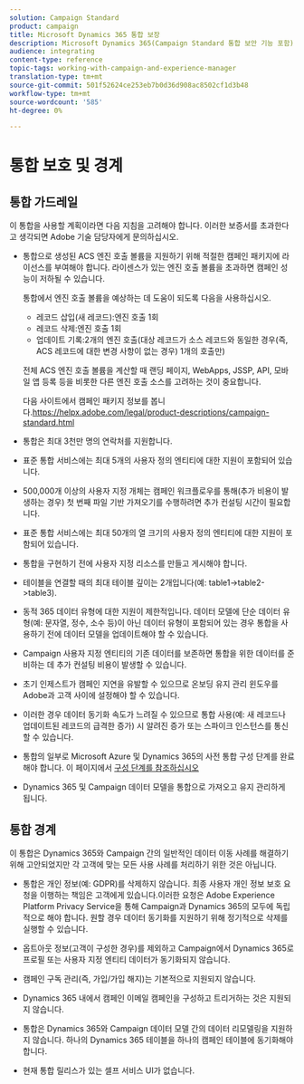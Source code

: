```yaml
---
solution: Campaign Standard
product: campaign
title: Microsoft Dynamics 365 통합 보장
description: Microsoft Dynamics 365(Campaign Standard 통합 보안 기능 포함)
audience: integrating
content-type: reference
topic-tags: working-with-campaign-and-experience-manager
translation-type: tm+mt
source-git-commit: 501f52624ce253eb7b0d36d908ac8502cf1d3b48
workflow-type: tm+mt
source-wordcount: '585'
ht-degree: 0%

---
```



# 통합 보호 및 경계

## 통합 가드레일

이 통합을 사용할 계획이라면 다음 지침을 고려해야 합니다. 이러한 보증서를 초과한다고 생각되면 Adobe 기술 담당자에게 문의하십시오.

* 통합으로 생성된 ACS 엔진 호출 볼륨을 지원하기 위해 적절한 캠페인 패키지에 라이선스를 부여해야 합니다. 라이센스가 있는 엔진 호출 볼륨을 초과하면 캠페인 성능이 저하될 수 있습니다.

   통합에서 엔진 호출 볼륨을 예상하는 데 도움이 되도록 다음을 사용하십시오.

   * 레코드 삽입(새 레코드):엔진 호출 1회
   * 레코드 삭제:엔진 호출 1회
   * 업데이트 기록:2개의 엔진 호출(대상 레코드가 소스 레코드와 동일한 경우(즉, ACS 레코드에 대한 변경 사항이 없는 경우) 1개의 호출만)

   전체 ACS 엔진 호출 볼륨을 계산할 때 랜딩 페이지, WebApps, JSSP, API, 모바일 앱 등록 등을 비롯한 다른 엔진 호출 소스를 고려하는 것이 중요합니다.

   다음 사이트에서 캠페인 패키지 정보를 봅니다.https://helpx.adobe.com/legal/product-descriptions/campaign-standard.html

* 통합은 최대 3천만 명의 연락처를 지원합니다.

* 표준 통합 서비스에는 최대 5개의 사용자 정의 엔티티에 대한 지원이 포함되어 있습니다.

* 500,000개 이상의 사용자 지정 개체는 캠페인 워크플로우를 통해(추가 비용이 발생하는 경우) 첫 번째 파일 기반 가져오기를 수행하려면 추가 컨설팅 시간이 필요합니다.

* 표준 통합 서비스에는 최대 50개의 열 크기의 사용자 정의 엔티티에 대한 지원이 포함되어 있습니다.

* 통합을 구현하기 전에 사용자 지정 리소스를 만들고 게시해야 합니다.

* 테이블을 연결할 때의 최대 테이블 깊이는 2개입니다(예: table1->table2->table3).

* 동적 365 데이터 유형에 대한 지원이 제한적입니다. 데이터 모델에 단순 데이터 유형(예: 문자열, 정수, 소수 등)이 아닌 데이터 유형이 포함되어 있는 경우 통합을 사용하기 전에 데이터 모델을 업데이트해야 할 수 있습니다.

* Campaign 사용자 지정 엔티티의 기존 데이터를 보존하면 통합을 위한 데이터를 준비하는 데 추가 컨설팅 비용이 발생할 수 있습니다.

* 초기 인제스트가 캠페인 지연을 유발할 수 있으므로 온보딩 유지 관리 윈도우를 Adobe과 고객 사이에 설정해야 할 수 있습니다.

* 이러한 경우 데이터 동기화 속도가 느려질 수 있으므로 통합 사용(예: 새 레코드나 업데이트된 레코드의 급격한 증가) 시 알려진 증가 또는 스파이크 인스턴스를 통신할 수 있습니다.

* 통합의 일부로 Microsoft Azure 및 Dynamics 365의 사전 통합 구성 단계를 완료해야 합니다. 이 페이지에서 [구성 단계를 참조하십시오](../../integrating/using/configure-microsoft-dynamics-365-for-campaign-integration.md)

* Dynamics 365 및 Campaign 데이터 모델을 통합으로 가져오고 유지 관리하게 됩니다.

## 통합 경계

이 통합은 Dynamics 365와 Campaign 간의 일반적인 데이터 이동 사례를 해결하기 위해 고안되었지만 각 고객에 맞는 모든 사용 사례를 처리하기 위한 것은 아닙니다.

* 통합은 개인 정보(예: GDPR)를 삭제하지 않습니다. 최종 사용자 개인 정보 보호 요청을 이행하는 책임은 고객에게 있습니다.이러한 요청은 Adobe Experience Platform Privacy Service을 통해 Campaign과 Dynamics 365의 모두에 독립적으로 해야 합니다. 원할 경우 데이터 동기화를 지원하기 위해 정기적으로 삭제를 실행할 수 있습니다.

* 옵트아웃 정보(고객이 구성한 경우)를 제외하고 Campaign에서 Dynamics 365로 프로필 또는 사용자 지정 엔티티 데이터가 동기화되지 않습니다.

* 캠페인 구독 관리(즉, 가입/가입 해지)는 기본적으로 지원되지 않습니다.

* Dynamics 365 내에서 캠페인 이메일 캠페인을 구성하고 트리거하는 것은 지원되지 않습니다.

* 통합은 Dynamics 365와 Campaign 데이터 모델 간의 데이터 리모델링을 지원하지 않습니다. 하나의 Dynamics 365 테이블을 하나의 캠페인 테이블에 동기화해야 합니다.

* 현재 통합 릴리스가 있는 셀프 서비스 UI가 없습니다.
